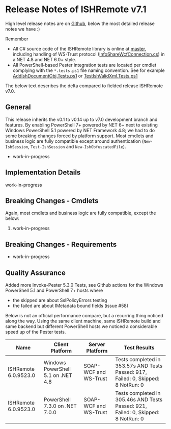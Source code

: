 # Release Notes of ISHRemote v7.1

High level release notes are on [Github](https://github.com/rws/ISHRemote/releases/tag/v7.1), below the most detailed release notes we have :)

Remember
* All C# source code of the ISHRemote library is online at [master](https://github.com/rws/ISHRemote/tree/master/Source/ISHRemote/Trisoft.ISHRemote), including handling of WS-Trust protocol ([InfoShareWcfConnection.cs](https://github.com/rws/ISHRemote/tree/master/Source/ISHRemote/Trisoft.ISHRemote/InfoShareWcfConnection.cs)) in a NET 4.8 and NET 6.0+ style.
* All PowerShell-based Pester integration tests are located per cmdlet complying with the `*.tests.ps1` file naming convention. See for example [AddIshDocumentObj.Tests.ps1](https://github.com/rws/ISHRemote/tree/master/Source/ISHRemote/Trisoft.ISHRemote/Cmdlets/DocumentObj/AddIshDocumentObj.Tests.ps1) or [TestIshValidXml.Tests.ps1](https://github.com/rws/ISHRemote/tree/master/Source/ISHRemote/Trisoft.ISHRemote/Cmdlets/FileProcessor/TestIshValidXml.Tests.ps1)

The below text describes the delta compared to fielded release ISHRemote v7.0.

## General

This release inherits the v0.1 to v0.14 up to v7.0 development branch and features. By enabling PowerShell 7+ powered by NET 6+ next to existing Windows PowerShell 5.1 powered by NET Framework 4.8; we had to do some breaking changes forced by platform support. Most cmdlets and business logic are fully compatible except around authentication (`New-IshSession`, `Test-IshSession` and `New-IshObfuscatedFile`).

* work-in-progress

## Implementation Details

work-in-progress

## Breaking Changes - Cmdlets

Again, most cmdlets and business logic are fully compatible, except the below:

1. work-in-progress

## Breaking Changes - Requirements

* work-in-progress


## Quality Assurance

Added more Invoke-Pester 5.3.0 Tests, see Github actions for the Windows PowerShell 5.1 and PowerShell 7+ hosts where
* the skipped are about SslPolicyErrors testing
* the failed are about IMetadata bound fields (issue #58)

Below is not an official performance compare, but a recurring thing noticed along the way. Using the same client machine, same ISHRemote build and same backend but different PowerShell hosts we noticed a considerable speed up of the Pester tests.

| Name                     | Client Platform                     | Server Platform       | Test Results         |
|--------------------------|-------------------------------------|----------------------|----------------|
| ISHRemote 6.0.9523.0     | Windows PowerShell 5.1 on .NET 4.8  | SOAP-WCF and WS-Trust | Tests completed in 353.57s AND                                                                                Tests Passed: 917, Failed: 0, Skipped: 8 NotRun: 0 |
| ISHRemote 6.0.9523.0     | PowerShell 7.3.0 on .NET 7.0.0      | SOAP-WCF and WS-Trust | Tests completed in 305.46s AND Tests Passed: 921, Failed: 0, Skipped: 8 NotRun: 0 |
